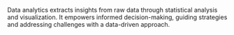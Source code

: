 Data analytics extracts insights from raw data through statistical analysis and visualization. It empowers informed decision-making, guiding strategies and addressing challenges with a data-driven approach.
